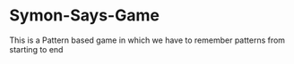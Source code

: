 # Symon-Says-Game
This is a Pattern based game in which we have to remember patterns from starting to end
